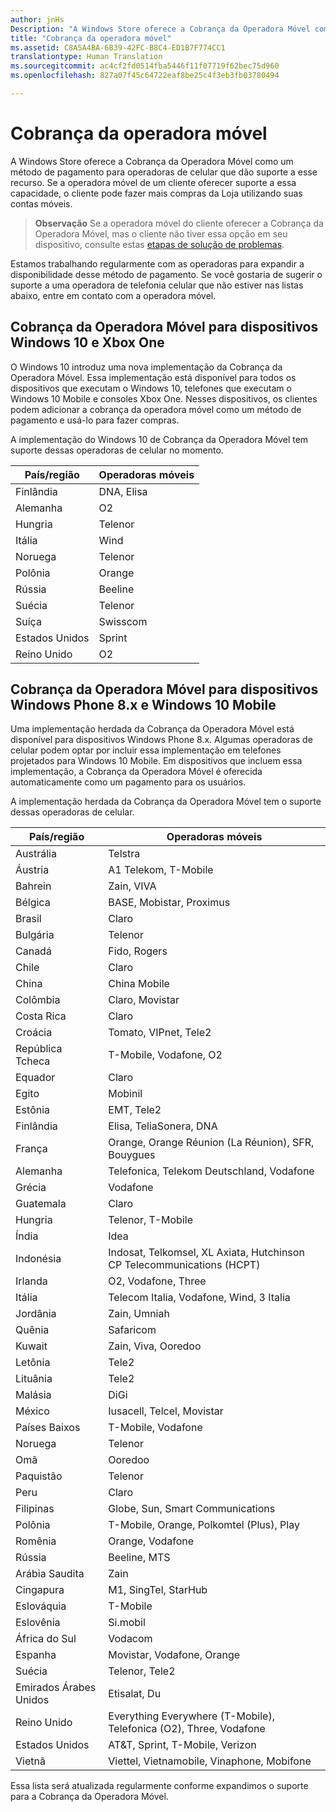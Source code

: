 ```yaml
---
author: jnHs
Description: "A Windows Store oferece a Cobrança da Operadora Móvel como um método de pagamento para operadoras de celular que dão suporte a esse recurso."
title: "Cobrança da operadora móvel"
ms.assetid: C8A5A4BA-6B39-42FC-B8C4-ED1B7F774CC1
translationtype: Human Translation
ms.sourcegitcommit: ac4cf2fd0514fba5446f11f07719f62bec75d960
ms.openlocfilehash: 827a07f45c64722eaf8be25c4f3eb3fb03780494

---
```


# Cobrança da operadora móvel


A Windows Store oferece a Cobrança da Operadora Móvel como um método de pagamento para operadoras de celular que dão suporte a esse recurso. Se a operadora móvel de um cliente oferecer suporte a essa capacidade, o cliente pode fazer mais compras da Loja utilizando suas contas móveis.

> **Observação** Se a operadora móvel do cliente oferecer a Cobrança da Operadora Móvel, mas o cliente não tiver essa opção em seu dispositivo, consulte estas [etapas de solução de problemas](http://go.microsoft.com/fwlink/p/?LinkId=523993).

Estamos trabalhando regularmente com as operadoras para expandir a disponibilidade desse método de pagamento. Se você gostaria de sugerir o suporte a uma operadora de telefonia celular que não estiver nas listas abaixo, entre em contato com a operadora móvel.

## Cobrança da Operadora Móvel para dispositivos Windows 10 e Xbox One

O Windows 10 introduz uma nova implementação da Cobrança da Operadora Móvel. Essa implementação está disponível para todos os dispositivos que executam o Windows 10, telefones que executam o Windows 10 Mobile e consoles Xbox One. Nesses dispositivos, os clientes podem adicionar a cobrança da operadora móvel como um método de pagamento e usá-lo para fazer compras. 

A implementação do Windows 10 de Cobrança da Operadora Móvel tem suporte dessas operadoras de celular no momento.

| País/região  | Operadoras móveis |
|-----------------|------------------|
| Finlândia         | DNA, Elisa       |
| Alemanha         | O2               |
| Hungria         | Telenor          |
| Itália           | Wind             |
| Noruega          | Telenor          |
| Polônia          | Orange           |
| Rússia          | Beeline          |
| Suécia          | Telenor          |
| Suíça     | Swisscom         |
| Estados Unidos   | Sprint           |
| Reino Unido  | O2               |

 

## Cobrança da Operadora Móvel para dispositivos Windows Phone 8.x e Windows 10 Mobile


Uma implementação herdada da Cobrança da Operadora Móvel está disponível para dispositivos Windows Phone 8.x. Algumas operadoras de celular podem optar por incluir essa implementação em telefones projetados para Windows 10 Mobile. Em dispositivos que incluem essa implementação, a Cobrança da Operadora Móvel é oferecida automaticamente como um pagamento para os usuários.

A implementação herdada da Cobrança da Operadora Móvel tem o suporte dessas operadoras de celular.

| País/região       | Operadoras móveis                                                   |
|----------------------|--------------------------------------------------------------------|
| Austrália            | Telstra                                                            |
| Áustria              | A1 Telekom, T-Mobile                                               |
| Bahrein              | Zain, VIVA                                                         |
| Bélgica              | BASE, Mobistar, Proximus                                           |
| Brasil               | Claro                                                              |
| Bulgária             | Telenor                                                            |
| Canadá               | Fido, Rogers                                                       |
| Chile                | Claro                                                              |
| China                | China Mobile                                                       |
| Colômbia             | Claro, Movistar                                                    |
| Costa Rica           | Claro                                                              |
| Croácia              | Tomato, VIPnet, Tele2                                              |
| República Tcheca       | T-Mobile, Vodafone, O2                                             |
| Equador              | Claro                                                              |
| Egito                | Mobinil                                                            |
| Estônia              | EMT, Tele2                                                         |
| Finlândia              | Elisa, TeliaSonera, DNA                                            |
| França               | Orange, Orange Réunion (La Réunion), SFR, Bouygues                 |
| Alemanha              | Telefonica, Telekom Deutschland, Vodafone                          |
| Grécia               | Vodafone                                                           |
| Guatemala            | Claro                                                              |
| Hungria              | Telenor, T-Mobile                                                  |
| Índia                | Idea                                                               |
| Indonésia            | Indosat, Telkomsel, XL Axiata, Hutchinson CP Telecommunications (HCPT)     |
| Irlanda              | O2, Vodafone, Three                                                |
| Itália                | Telecom Italia, Vodafone, Wind, 3 Italia                           |
| Jordânia               | Zain, Umniah                                                       |
| Quênia                | Safaricom                                                          |
| Kuwait               | Zain, Viva, Ooredoo                                                |
| Letônia               | Tele2                                                              |
| Lituânia            | Tele2                                                              |
| Malásia             | DiGi                                                               |
| México               | Iusacell, Telcel, Movistar                                         |
| Países Baixos          | T-Mobile, Vodafone                                                 |
| Noruega               | Telenor                                                            |
| Omã                 | Ooredoo                                                            |
| Paquistão             | Telenor                                                            |
| Peru                 | Claro                                                              |
| Filipinas          | Globe, Sun, Smart Communications                                   |
| Polônia               | T-Mobile, Orange, Polkomtel (Plus), Play                           |
| Romênia              | Orange, Vodafone                                                   |
| Rússia               | Beeline, MTS                                                       |
| Arábia Saudita         | Zain                                                               |
| Cingapura            | M1, SingTel, StarHub                                               |
| Eslováquia             | T-Mobile                                                           |
| Eslovênia             | Si.mobil                                                           |
| África do Sul         | Vodacom                                                            |
| Espanha                | Movistar, Vodafone, Orange                                         |
| Suécia               | Telenor, Tele2                                                     |
| Emirados Árabes Unidos | Etisalat, Du                                                       |
| Reino Unido       | Everything Everywhere (T-Mobile), Telefonica (O2), Three, Vodafone |
| Estados Unidos        | AT&T, Sprint, T-Mobile, Verizon                                    |
| Vietnã              | Viettel, Vietnamobile, Vinaphone, Mobifone                         |

 

Essa lista será atualizada regularmente conforme expandimos o suporte para a Cobrança da Operadora Móvel.

 

 







<!--HONumber=Nov16_HO1-->


